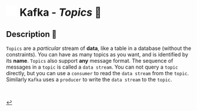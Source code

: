 # <img src="../../assets/img/kafka.png" width="30px"> **Kafka** - ***Topics*** 🚿


## **Description** 👀


`Topics` are a *particular* stream of **data**, like a table in a database (without the constraints). You can have as many topics as you want, and is identified by its **name**. `Topics` also support **any** message format. The sequence of messages in a `topic` is called a `data stream`. You can not query a `topic` directly, but you can use a `consumer` to read the `data stream` from the `topic`. Similarly `Kafka` uses a `producer` to write the `data stream` to the `topic`.

<br />

<!-- ## **Basic** `Commands` 📝

<br />


## **Examples** 🧩

<br /> -->


[↩️](../README.md)
